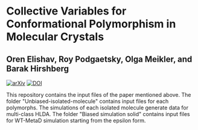 # Collective Variables for Conformational Polymorphism in Molecular Crystals  
## Oren Elishav, Roy Podgaetsky, Olga Meikler, and Barak Hirshberg

[![arXiv](http://img.shields.io/badge/arXiv-2211.07746-B31B1B.svg)](https://arxiv.org/abs/2211.07746)
[![DOI](http://img.shields.io/badge/DOI-10.1021%2Facs.jpclett.2c03491-blue)](https://pubs.acs.org/doi/10.1021/acs.jpclett.2c03491)

This repository contains the input files of the paper mentioned above. The folder "Unbiased-isolated-molecule" contains input files for each polymorphs.  The simulations of each isolated molecule generate data for multi-class HLDA. The folder "Biased simulation solid" contains input files for WT-MetaD simulation starting from the epsilon form.
